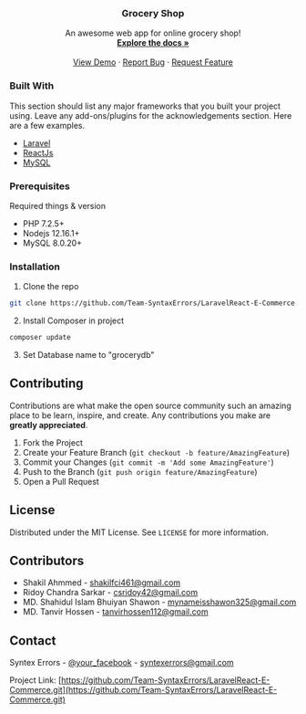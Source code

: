 <!-- PROJECT LOGO -->
<br />
<!--- <p align="center">
  <a href="https://github.com/othneildrew/Best-README-Template">
    <img src="images/logo.png" alt="Logo" width="80" height="80">
  </a> -->

  <h3 align="center">Grocery Shop</h3>

  <p align="center">
    An awesome web app for online grocery shop!
    <br />
    <a href="#"><strong>Explore the docs »</strong></a>
    <br />
    <br />
    <a href="#">View Demo</a>
    ·
    <a href="#">Report Bug</a>
    ·
    <a href="#">Request Feature</a>
  </p>
</p>

### Built With
This section should list any major frameworks that you built your project using. Leave any add-ons/plugins for the acknowledgements section. Here are a few examples.
* [Laravel](https://laravel.com)
* [ReactJs](https://reactjs.org/)
* [MySQL](https://www.mysql.com/)

### Prerequisites

Required things & version
* PHP 7.2.5+
* Nodejs 12.16.1+
* MySQL 8.0.20+

### Installation

1. Clone the repo
```sh
git clone https://github.com/Team-SyntaxErrors/LaravelReact-E-Commerce.git
```
2. Install Composer in project
```sh
composer update
```
3. Set Database name to "grocerydb"

<!-- CONTRIBUTING -->
## Contributing

Contributions are what make the open source community such an amazing place to be learn, inspire, and create. Any contributions you make are **greatly appreciated**.

1. Fork the Project
2. Create your Feature Branch (`git checkout -b feature/AmazingFeature`)
3. Commit your Changes (`git commit -m 'Add some AmazingFeature'`)
4. Push to the Branch (`git push origin feature/AmazingFeature`)
5. Open a Pull Request


<!-- LICENSE -->
## License

Distributed under the MIT License. See `LICENSE` for more information.

<!-- CONTRIBUTORS -->
## Contributors
* Shakil Ahmmed - shakilfci461@gmail.com
* Ridoy Chandra Sarkar - csridoy42@gmail.com 
* MD. Shahidul Islam Bhuiyan Shawon - mynameisshawon325@gmail.com
* MD. Tanvir Hossen - tanvirhossen112@gmail.com

<!-- CONTACT -->
## Contact

Syntex Errors - [@your_facebook](https://facebook.com/syntexerrors) - syntexerrors@gmail.com

Project Link: [https://github.com/Team-SyntaxErrors/LaravelReact-E-Commerce.git](https://github.com/Team-SyntaxErrors/LaravelReact-E-Commerce.git)
